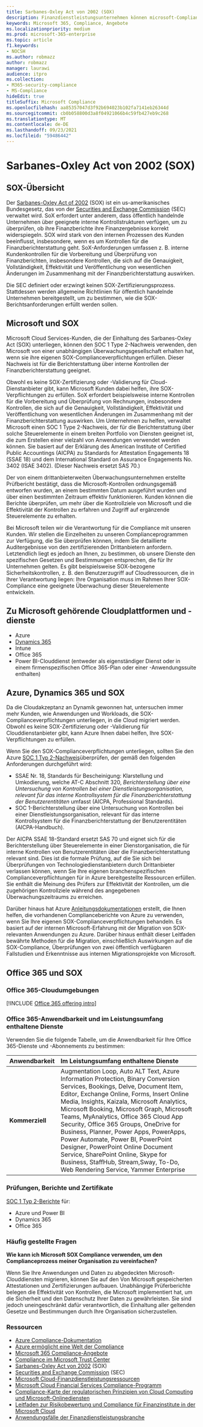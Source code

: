 ```yaml
---
title: Sarbanes-Oxley Act von 2002 (SOX)
description: Finanzdienstleistungsunternehmen können microsoft-Complianceberichte verwenden, um ihre Compliance mit dem Sarbanes-Oxley Act zu adressieren.
keywords: Microsoft 365, Compliance, Angebote
ms.localizationpriority: medium
ms.prod: microsoft-365-enterprise
ms.topic: article
f1.keywords:
- NOCSH
ms.author: robmazz
author: robmazz
manager: laurawi
audience: itpro
ms.collection:
- M365-security-compliance
- MS-Compliance
hideEdit: true
titleSuffix: Microsoft Compliance
ms.openlocfilehash: aa85357047d3f92b694023b102fa7141eb26344d
ms.sourcegitcommit: cb0b058800d3a8f04921066b4c59fb427eb9c268
ms.translationtype: MT
ms.contentlocale: de-DE
ms.lasthandoff: 09/23/2021
ms.locfileid: "59486442"
---
```

# <a name="sarbanes-oxley-act-of-2002-sox"></a>Sarbanes-Oxley Act von 2002 (SOX)

## <a name="sox-overview"></a>SOX-Übersicht

Der [Sarbanes-Oxley Act of 2002](https://www.congress.gov/bill/107th-congress/house-bill/3763) (SOX) ist ein us-amerikanisches Bundesgesetz, das von der [Securities and Exchange Commission](https://www.sec.gov/) (SEC) verwaltet wird. SoX erfordert unter anderem, dass öffentlich handelnde Unternehmen über geeignete interne Kontrollstrukturen verfügen, um zu überprüfen, ob ihre Finanzberichte ihre Finanzergebnisse korrekt widerspiegeln. SOX wird stark von den internen Prozessen des Kunden beeinflusst, insbesondere, wenn es um Kontrollen für die Finanzberichterstattung geht. SoX-Anforderungen umfassen z. B. interne Kundenkontrollen für die Vorbereitung und Überprüfung von Finanzberichten, insbesondere Kontrollen, die sich auf die Genauigkeit, Vollständigkeit, Effektivität und Veröffentlichung von wesentlichen Änderungen im Zusammenhang mit der Finanzberichterstattung auswirken.

Die SEC definiert oder erzwingt keinen SOX-Zertifizierungsprozess. Stattdessen werden allgemeine Richtlinien für öffentlich handelnde Unternehmen bereitgestellt, um zu bestimmen, wie die SOX-Berichtsanforderungen erfüllt werden sollen.

## <a name="microsoft-and-sox"></a>Microsoft und SOX

Microsoft Cloud Services-Kunden, die der Einhaltung des Sarbanes-Oxley Act (SOX) unterliegen, können den SOC 1 Type 2-Nachweis verwenden, den Microsoft von einer unabhängigen Überwachungsgesellschaft erhalten hat, wenn sie ihre eigenen SOX-Complianceverpflichtungen erfüllen. Dieser Nachweis ist für die Berichterstattung über interne Kontrollen der Finanzberichterstattung geeignet.

Obwohl es keine SOX-Zertifizierung oder -Validierung für Cloud-Dienstanbieter gibt, kann Microsoft Kunden dabei helfen, ihre SOX-Verpflichtungen zu erfüllen. SoX erfordert beispielsweise interne Kontrollen für die Vorbereitung und Überprüfung von Rechnungen, insbesondere Kontrollen, die sich auf die Genauigkeit, Vollständigkeit, Effektivität und Veröffentlichung von wesentlichen Änderungen im Zusammenhang mit der Finanzberichterstattung auswirken. Um Unternehmen zu helfen, verwaltet Microsoft einen SOC 1 Type 2-Nachweis, der für die Berichterstattung über solche Steuerelemente in einem breiten Portfolio von Diensten geeignet ist, die zum Erstellen einer vielzahl von Anwendungen verwendet werden können. Sie basiert auf der Erklärung des American Institute of Certified Public Accountings (AICPA) zu Standards for Attestation Engagements 18 (SSAE 18) und dem International Standard on Assurance Engagements No. 3402 (ISAE 3402). (Dieser Nachweis ersetzt SAS 70.)

Der von einem drittanbieterweiten Überwachungsunternehmen erstellte Prüfbericht bestätigt, dass die Microsoft-Kontrollen ordnungsgemäß entworfen wurden, an einem bestimmten Datum ausgeführt wurden und über einen bestimmten Zeitraum effektiv funktionieren. Kunden können die Berichte überprüfen, um mehr über die Kontrollziele von Microsoft und die Effektivität der Kontrollen zu erfahren und Zugriff auf ergänzende Steuerelemente zu erhalten.

Bei Microsoft teilen wir die Verantwortung für die Compliance mit unseren Kunden. Wir stellen die Einzelheiten zu unseren Complianceprogrammen zur Verfügung, die Sie überprüfen können, indem Sie detaillierte Auditergebnisse von den zertifizierenden Drittanbietern anfordern. Letztendlich liegt es jedoch an Ihnen, zu bestimmen, ob unsere Dienste den spezifischen Gesetzen und Bestimmungen entsprechen, die für Ihr Unternehmen gelten. Es gibt beispielsweise SOX-bezogene Sicherheitskontrollen, z. B. den Benutzerzugriff auf Cloudressourcen, die in Ihrer Verantwortung liegen: Ihre Organisation muss im Rahmen Ihrer SOX-Compliance eine geeignete Überwachung dieser Steuerelemente entwickeln.

## <a name="microsoft-in-scope-cloud-platforms--services"></a>Zu Microsoft gehörende Cloudplattformen und -dienste

- Azure
- [Dynamics 365](https://aka.ms/d365-compliance-list)
- Intune
- Office 365
- Power BI-Clouddienst (entweder als eigenständiger Dienst oder in einem firmenspezifischen Office 365-Plan oder einer -Anwendungssuite enthalten)

## <a name="azure-dynamics-365-and-sox"></a>Azure, Dynamics 365 und SOX

Da die Cloudakzeptanz an Dynamik gewonnen hat, untersuchen immer mehr Kunden, wie Anwendungen und Workloads, die SOX-Complianceverpflichtungen unterliegen, in die Cloud migriert werden. Obwohl es keine SOX-Zertifizierung oder -Validierung für Clouddienstanbieter gibt, kann Azure Ihnen dabei helfen, Ihre SOX-Verpflichtungen zu erfüllen.

Wenn Sie den SOX-Complianceverpflichtungen unterliegen, sollten Sie den Azure [SOC 1 Typ 2-Nachweis](./offering-soc-1.md)überprüfen, der gemäß den folgenden Anforderungen durchgeführt wird:

- SSAE Nr. 18, Standards für Bescheinigung: Klarstellung und Umkodierung, welche AT-C Abschnitt 320, *Berichterstellung über eine Untersuchung von Kontrollen bei einer Dienstleistungsorganisation, relevant für das interne Kontrollsystem für die Finanzberichterstattung der Benutzerentitäten* umfasst (AICPA, Professional Standards).
- SOC 1-Berichterstellung über eine Untersuchung von Kontrollen bei einer Dienstleistungsorganisation, relevant für das interne Kontrollsystem für die Finanzberichterstattung der Benutzerentitäten (AICPA-Handbuch).

Der AICPA SSAE 18-Standard ersetzt SAS 70 und eignet sich für die Berichterstellung über Steuerelemente in einer Dienstorganisation, die für interne Kontrollen von Benutzerentitäten über die Finanzberichterstattung relevant sind. Dies ist die formale Prüfung, auf die Sie sich bei Überprüfungen von Technologiedienstanbietern durch Drittanbieter verlassen können, wenn Sie Ihre eigenen branchenspezifischen Complianceverpflichtungen für in Azure bereitgestellte Ressourcen erfüllen. Sie enthält die Meinung des Prüfers zur Effektivität der Kontrollen, um die zugehörigen Kontrollziele während des angegebenen Überwachungszeitraums zu erreichen.

Darüber hinaus hat Azure [Anleitungsdokumentationen](https://azure.microsoft.com/resources/microsoft-azure-guidance-for-sarbanes-oxley-sox/) erstellt, die Ihnen helfen, die vorhandenen Complianceberichte von Azure zu verwenden, wenn Sie Ihre eigenen SOX-Complianceverpflichtungen behandeln. Es basiert auf der internen Microsoft-Erfahrung mit der Migration von SOX-relevanten Anwendungen zu Azure. Darüber hinaus enthält dieser Leitfaden bewährte Methoden für die Migration, einschließlich Auswirkungen auf die SOX-Compliance, Überprüfungen von zwei öffentlich verfügbaren Fallstudien und Erkenntnisse aus internen Migrationsprojekte von Microsoft.

## <a name="office-365-and-sox"></a>Office 365 und SOX

### <a name="office-365-cloud-environments"></a>Office 365-Cloudumgebungen

[!INCLUDE [Office 365 offering intro](../includes/o365-offering-introduction.md)]

### <a name="office-365-applicability-and-in-scope-services"></a>Office 365-Anwendbarkeit und im Leistungsumfang enthaltene Dienste

Verwenden Sie die folgende Tabelle, um die Anwendbarkeit für Ihre Office 365-Dienste und -Abonnements zu bestimmen:

| **Anwendbarkeit** | **Im Leistungsumfang enthaltene Dienste** |
|:------------------|:----------------------|
| **Kommerziell** | Augmentation Loop, Auto ALT Text, Azure Information Protection, Binary Conversion Services, Bookings, Delve, Document Item, Editor, Exchange Online, Forms, Insert Online Media, Insights, Kaizala, Microsoft Analytics, Microsoft Booking, Microsoft Graph, Microsoft Teams, MyAnalytics, Office 365 Cloud App Security, Office 365 Groups, OneDrive for Business, Planner, Power Apps, PowerApps, Power Automate, Power BI, PowerPoint Designer, PowerPoint Online Document Service, SharePoint Online, Skype for Business, StaffHub, Stream,Sway, To-Do, Web Rendering Service, Yammer Enterprise  |

### <a name="audits-reports-and-certificates"></a>Prüfungen, Berichte und Zertifikate

[SOC 1 Typ 2-Berichte](offering-SOC.md) für:

- Azure und Power BI
- Dynamics 365
- Office 365

### <a name="frequently-asked-questions"></a>Häufig gestellte Fragen

**Wie kann ich Microsoft SOX Compliance verwenden, um den Complianceprozess meiner Organisation zu vereinfachen?**

Wenn Sie Ihre Anwendungen und Daten zu abgedeckten Microsoft-Clouddiensten migrieren, können Sie auf den Von Microsoft gespeicherten Attestationen und Zertifizierungen aufbauen. Unabhängige Prüferberichte belegen die Effektivität von Kontrollen, die Microsoft implementiert hat, um die Sicherheit und den Datenschutz Ihrer Daten zu gewährleisten. Sie sind jedoch uneingeschränkt dafür verantwortlich, die Einhaltung aller geltenden Gesetze und Bestimmungen durch Ihre Organisation sicherzustellen.

### <a name="resources"></a>Ressourcen

- [Azure Compliance-Dokumentation](/azure/compliance/)
- [Azure ermöglicht eine Welt der Compliance](https://azure.microsoft.com/resources/azure-enables-a-world-of-compliance/)
- [Microsoft 365 Compliance-Angebote](/compliance/regulatory/offering-home)
- [Compliance im Microsoft Trust Center](https://www.microsoft.com/trust-center/compliance/compliance-overview)
- [Sarbanes-Oxley Act von 2002](https://www.congress.gov/bill/107th-congress/house-bill/3763) (SOX)
- [Securities and Exchange Commission](https://www.sec.gov/) (SEC)
- [Microsoft Cloud-Finanzdienstleistungsressourcen](https://servicetrust.microsoft.com/viewpage/financialservicesoverview)
- [Microsoft Cloud Financial Services Compliance-Programm](https://aka.ms/FSCP-Print)
- [Compliance-Karte der regulatorischen Prinzipien von Cloud Computing und Microsoft-Onlinediensten](https://servicetrust.microsoft.com/ViewPage/TrustDocuments?command=Download&downloadType=Document&downloadId=5b483567-00b0-4d86-96ae-ee887dadb61c&docTab=6d000410-c9e9-11e7-9a91-892aae8839ad_Compliance_Guides)
- [Leitfaden zur Risikobewertung und Compliance für Finanzinstitute in der Microsoft Cloud](https://azure.microsoft.com/resources/risk-assessment-and-compliance-guide-for-financial-institutions-in-the-microsoft-cloud-/)
- [Anwendungsfälle der Finanzdienstleistungsbranche](/azure/industry/financial/)
